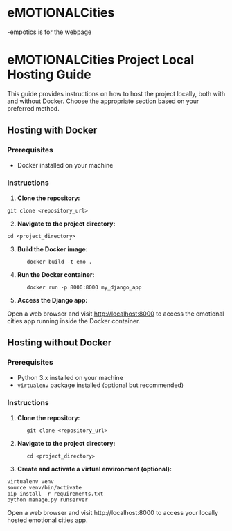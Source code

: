 # eMOTIONALCities
-empotics is for the webpage
# eMOTIONALCities Project Local Hosting Guide

This guide provides instructions on how to host the project locally, both with and without Docker. Choose the appropriate section based on your preferred method.

## Hosting with Docker

### Prerequisites

- Docker installed on your machine

### Instructions

1. **Clone the repository:**
```shell
git clone <repository_url>
```
2. **Navigate to the project directory:**

```shell
cd <project_directory>
```


3. **Build the Docker image:**
   ```shell
      docker build -t emo .
   ```
   
4. **Run the Docker container:**

   ```shell
      docker run -p 8000:8000 my_django_app
   ```
   

5. **Access the Django app:**

Open a web browser and visit [http://localhost:8000](http://localhost:8000) to access the emotional cities app running inside the Docker container.

## Hosting without Docker

### Prerequisites

- Python 3.x installed on your machine
- `virtualenv` package installed (optional but recommended)

### Instructions

1. **Clone the repository:**

   ```shell
      git clone <repository_url>
   ```

   
2. **Navigate to the project directory:**

   ```shell
      cd <project_directory>
   ```
   
3. **Create and activate a virtual environment (optional):**

```shell
virtualenv venv
source venv/bin/activate
pip install -r requirements.txt
python manage.py runserver

```

Open a web browser and visit http://localhost:8000 to access your locally hosted emotional cities app.
